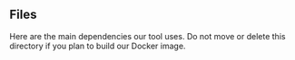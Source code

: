 ## Files

Here are the main dependencies our tool uses. Do not move or delete this directory if you plan to build our Docker image.

